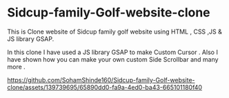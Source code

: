 # Sidcup-family-Golf-website-clone
This is Clone website of Sidcup family golf website using HTML , CSS ,JS &amp; JS library GSAP.

In this clone I have used a JS library GSAP to make Custom Cursor .
Also I have shown how you can make your own custom Side Scrollbar and many more .


https://github.com/SohamShinde160/Sidcup-family-Golf-website-clone/assets/139739695/65890dd0-fa9a-4ed0-ba43-665101180f40



